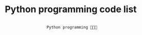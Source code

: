  <div align="center">
  
# Python programming code list

```
  
 Python programming 🐱‍👤🔢

```
  </div>
